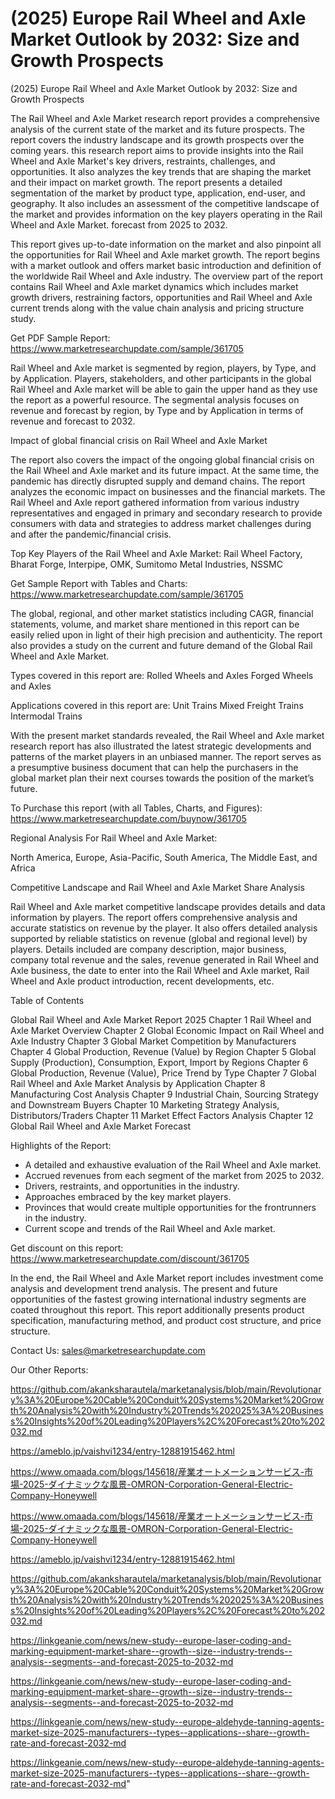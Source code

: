 # (2025) Europe Rail Wheel and Axle Market Outlook by 2032: Size and Growth Prospects
(2025) Europe Rail Wheel and Axle Market Outlook by 2032: Size and Growth Prospects

The Rail Wheel and Axle Market research report provides a comprehensive analysis of the current state of the market and its future prospects. The report covers the industry landscape and its growth prospects over the coming years. this research report aims to provide insights into the Rail Wheel and Axle Market's key drivers, restraints, challenges, and opportunities. It also analyzes the key trends that are shaping the market and their impact on market growth. The report presents a detailed segmentation of the market by product type, application, end-user, and geography. It also includes an assessment of the competitive landscape of the market and provides information on the key players operating in the Rail Wheel and Axle Market. forecast from 2025 to 2032.

This report gives up-to-date information on the market and also pinpoint all the opportunities for Rail Wheel and Axle market growth. The report begins with a market outlook and offers market basic introduction and definition of the worldwide Rail Wheel and Axle industry. The overview part of the report contains Rail Wheel and Axle market dynamics which includes market growth drivers, restraining factors, opportunities and Rail Wheel and Axle current trends along with the value chain analysis and pricing structure study.

Get PDF Sample Report: https://www.marketresearchupdate.com/sample/361705

Rail Wheel and Axle market is segmented by region, players, by Type, and by Application. Players, stakeholders, and other participants in the global Rail Wheel and Axle market will be able to gain the upper hand as they use the report as a powerful resource. The segmental analysis focuses on revenue and forecast by region, by Type and by Application in terms of revenue and forecast to 2032.

Impact of global financial crisis on Rail Wheel and Axle Market

The report also covers the impact of the ongoing global financial crisis on the Rail Wheel and Axle market and its future impact. At the same time, the pandemic has directly disrupted supply and demand chains. The report analyzes the economic impact on businesses and the financial markets. The Rail Wheel and Axle report gathered information from various industry representatives and engaged in primary and secondary research to provide consumers with data and strategies to address market challenges during and after the pandemic/financial crisis.

Top Key Players of the Rail Wheel and Axle Market:
Rail Wheel Factory, Bharat Forge, Interpipe, OMK, Sumitomo Metal Industries, NSSMC


Get Sample Report with Tables and Charts: https://www.marketresearchupdate.com/sample/361705

The global, regional, and other market statistics including CAGR, financial statements, volume, and market share mentioned in this report can be easily relied upon in light of their high precision and authenticity. The report also provides a study on the current and future demand of the Global Rail Wheel and Axle Market.

Types covered in this report are:
Rolled Wheels and Axles
Forged Wheels and Axles


Applications covered in this report are:
Unit Trains
Mixed Freight Trains
Intermodal Trains


With the present market standards revealed, the Rail Wheel and Axle market research report has also illustrated the latest strategic developments and patterns of the market players in an unbiased manner. The report serves as a presumptive business document that can help the purchasers in the global market plan their next courses towards the position of the market’s future.

To Purchase this report (with all Tables, Charts, and Figures): https://www.marketresearchupdate.com/buynow/361705

Regional Analysis For Rail Wheel and Axle Market:

North America, Europe, Asia-Pacific, South America, The Middle East, and Africa

Competitive Landscape and Rail Wheel and Axle Market Share Analysis

Rail Wheel and Axle market competitive landscape provides details and data information by players. The report offers comprehensive analysis and accurate statistics on revenue by the player. It also offers detailed analysis supported by reliable statistics on revenue (global and regional level) by players. Details included are company description, major business, company total revenue and the sales, revenue generated in Rail Wheel and Axle business, the date to enter into the Rail Wheel and Axle market, Rail Wheel and Axle product introduction, recent developments, etc.

Table of Contents

Global Rail Wheel and Axle Market Report 2025
Chapter 1 Rail Wheel and Axle Market Overview
Chapter 2 Global Economic Impact on Rail Wheel and Axle Industry
Chapter 3 Global Market Competition by Manufacturers
Chapter 4 Global Production, Revenue (Value) by Region
Chapter 5 Global Supply (Production), Consumption, Export, Import by Regions
Chapter 6 Global Production, Revenue (Value), Price Trend by Type
Chapter 7 Global Rail Wheel and Axle Market Analysis by Application
Chapter 8 Manufacturing Cost Analysis
Chapter 9 Industrial Chain, Sourcing Strategy and Downstream Buyers
Chapter 10 Marketing Strategy Analysis, Distributors/Traders
Chapter 11 Market Effect Factors Analysis
Chapter 12 Global Rail Wheel and Axle Market Forecast

Highlights of the Report:

- A detailed and exhaustive evaluation of the Rail Wheel and Axle market.
- Accrued revenues from each segment of the market from 2025 to 2032.
- Drivers, restraints, and opportunities in the industry.
- Approaches embraced by the key market players.
- Provinces that would create multiple opportunities for the frontrunners in the industry.
- Current scope and trends of the Rail Wheel and Axle market.

Get discount on this report: https://www.marketresearchupdate.com/discount/361705

In the end, the Rail Wheel and Axle Market report includes investment come analysis and development trend analysis. The present and future opportunities of the fastest growing international industry segments are coated throughout this report. This report additionally presents product specification, manufacturing method, and product cost structure, and price structure.

Contact Us:
sales@marketresearchupdate.com

Our Other Reports:

https://github.com/akanksharautela/marketanalysis/blob/main/Revolutionary%3A%20Europe%20Cable%20Conduit%20Systems%20Market%20Growth%20Analysis%20with%20Industry%20Trends%202025%3A%20Business%20Insights%20of%20Leading%20Players%2C%20Forecast%20to%202032.md

https://ameblo.jp/vaishvi1234/entry-12881915462.html

https://www.omaada.com/blogs/145618/産業オートメーションサービス-市場-2025-ダイナミックな風景-OMRON-Corporation-General-Electric-Company-Honeywell

https://www.omaada.com/blogs/145618/産業オートメーションサービス-市場-2025-ダイナミックな風景-OMRON-Corporation-General-Electric-Company-Honeywell

https://ameblo.jp/vaishvi1234/entry-12881915462.html

https://github.com/akanksharautela/marketanalysis/blob/main/Revolutionary%3A%20Europe%20Cable%20Conduit%20Systems%20Market%20Growth%20Analysis%20with%20Industry%20Trends%202025%3A%20Business%20Insights%20of%20Leading%20Players%2C%20Forecast%20to%202032.md

https://linkgeanie.com/news/new-study--europe-laser-coding-and-marking-equipment-market-share--growth--size--industry-trends--analysis--segments--and-forecast-2025-to-2032-md

https://linkgeanie.com/news/new-study--europe-laser-coding-and-marking-equipment-market-share--growth--size--industry-trends--analysis--segments--and-forecast-2025-to-2032-md

https://linkgeanie.com/news/new-study--europe-aldehyde-tanning-agents-market-size-2025-manufacturers--types--applications--share--growth-rate-and-forecast-2032-md

https://linkgeanie.com/news/new-study--europe-aldehyde-tanning-agents-market-size-2025-manufacturers--types--applications--share--growth-rate-and-forecast-2032-md"

